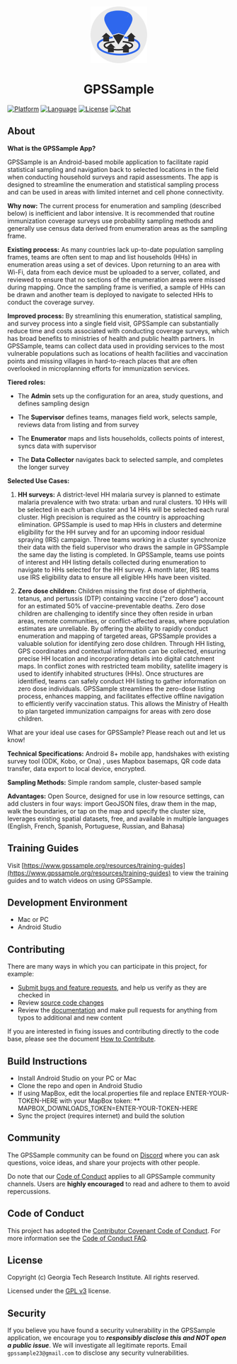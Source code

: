 <div align="center">
  <a href="https://www.gpssample.org">
    <img alt="GPSSample logo" src="images/gpssample.png" height="128">
  </a>
  <h1>GPSSample</h1>
</div>

[![Platform](https://img.shields.io/badge/Platform-Android-3B90C4.svg?style=flat)](https://www.android.com)
[![Language](https://img.shields.io/badge/Language-Kotlin-blue.svg?style=flat)](https://kotlinlang.org)
[![License](https://img.shields.io/badge/License-GPL%20v3-blue.svg?style=flat)](LICENSE.md)
[![Chat](https://img.shields.io/badge/Chat-on%20slack-60C53A.svg?style=flat)](https://slack.com/signin)

## About

**What is the GPSSample App?**

GPSSample is an Android-based mobile application to facilitate rapid
statistical sampling and navigation back to selected locations in the
field when conducting household surveys and rapid assessments. The app
is designed to streamline the enumeration and statistical sampling
process and can be used in areas with limited internet and cell phone
connectivity.

**Why now:**  The current process for enumeration and sampling (described below) is inefficient and labor intensive. It is recommended that routine immunization coverage surveys use probability sampling methods and generally use census data derived from enumeration areas as the sampling frame. 

**Existing process:** As many countries lack up-to-date population sampling frames, teams are often sent to map and list households (HHs) in enumeration areas using a set of devices. Upon returning to an area with Wi-Fi, data from each device must be uploaded to a server, collated, and reviewed to ensure that no sections of the enumeration areas were missed during mapping. Once the sampling frame is verified, a sample of HHs can be drawn and another team is deployed to navigate to selected HHs to conduct the coverage survey. 

**Improved process:** By streamlining this enumeration, statistical sampling, and survey process into a single field visit, GPSSample can substantially reduce time and costs associated with conducting coverage surveys, which has broad benefits to ministries of health and public health partners. In GPSSample, teams can collect data used in providing services to the most vulnerable populations such as locations of health facilities and vaccination points and missing villages in hard-to-reach places that are often overlooked in microplanning efforts for immunization services.

**Tiered roles:**

- The **Admin** sets up the configuration for an area, study questions,
  and defines sampling design

- The **Supervisor** defines teams, manages field work, selects sample,
  reviews data from listing and from survey

- The **Enumerator** maps and lists households, collects points of
  interest, syncs data with supervisor

- The **Data Collector** navigates back to selected sample, and
  completes the longer survey

**Selected Use Cases:**

1.	**HH surveys:** A district-level HH malaria survey is planned to estimate malaria prevalence with two strata: urban and rural clusters. 10 HHs will be selected in each urban cluster and 14 HHs will be selected each rural cluster. High precision is required as the country is approaching elimination. GPSSample is used to map HHs in clusters and determine eligibility for the HH survey and for an upcoming indoor residual spraying (IRS) campaign. Three teams working in a cluster synchronize their data with the field supervisor who draws the sample in GPSSample the same day the listing is completed. In GPSSample, teams use points of interest and HH listing details collected during enumeration to navigate to HHs selected for the HH survey. A month later, IRS teams use IRS eligibility data to ensure all eligible HHs have been visited.

2.	**Zero dose children:** Children missing the first dose of diphtheria, tetanus, and pertussis (DTP) containing vaccine (“zero dose”) account for an estimated 50% of vaccine-preventable deaths. Zero dose children are challenging to identify since they often reside in urban areas, remote communities, or conflict-affected areas, where population estimates are unreliable. By offering the ability to rapidly conduct enumeration and mapping of targeted areas, GPSSample provides a valuable solution for identifying zero dose children. Through HH listing, GPS coordinates and contextual information can be collected, ensuring precise HH location and incorporating details into digital catchment maps. In conflict zones with restricted team mobility, satellite imagery is used to identify inhabited structures (HHs). Once structures are identified, teams can safely conduct HH listing to gather information on zero dose individuals. GPSSample streamlines the zero-dose listing process, enhances mapping, and facilitates effective offline navigation to efficiently verify vaccination status. This allows the Ministry of Health to plan targeted immunization campaigns for areas with zero dose children. 

What are your ideal use cases for GPSSample? Please reach out and let us know!

**Technical Specifications:** Android 8+ mobile app, handshakes with existing survey tool (ODK, Kobo, or Ona) , uses Mapbox basemaps, QR code data transfer, data export to local device, encrypted.

**Sampling Methods:** Simple random sample, cluster-based sample

**Advantages:** Open Source, designed for use in low resource settings, can add clusters in four ways: import GeoJSON files, draw them in the map, walk the boundaries, or tap on the map and specify the cluster size, leverages existing spatial datasets, free, and available in multiple languages (English, French, Spanish, Portuguese, Russian, and Bahasa)

## Training Guides

Visit [https://www.gpssample.org/resources/training-guides](https://www.gpssample.org/resources/training-guides) to view the training guides and to watch videos on using GPSSample.

## Development Environment

* Mac or PC
* Android Studio
  
## Contributing

There are many ways in which you can participate in this project, for example:

* [Submit bugs and feature requests](https://github.com/GPS-Sample/GPS-Sample/issues), and help us verify as they are checked in
* Review [source code changes](https://github.com/GPS-Sample/GPS-Sample/pulls)
* Review the [documentation](https://github.com/GPS-Sample/GPS-Sample/tree/main/Documents) and make pull requests for anything from typos to additional and new content

If you are interested in fixing issues and contributing directly to the code base, please see the document [How to Contribute](How-to-Contribute.md).

## Build Instructions

* Install Android Studio on your PC or Mac
* Clone the repo and open in Android Studio
* If using MapBox, edit the local.properties file and replace ENTER-YOUR-TOKEN-HERE with your MapBox token:
** MAPBOX_DOWNLOADS_TOKEN=ENTER-YOUR-TOKEN-HERE
* Sync the project (requires internet) and build the solution
  
## Community

The GPSSample community can be found on [Discord](https://discord.gg/xJWY4ckr) where you can ask questions, voice ideas, and share your projects with other people.

Do note that our [Code of Conduct](https://www.contributor-covenant.org/) applies to all GPSSample community channels. Users are **highly encouraged** to read and adhere to them to avoid repercussions.

## Code of Conduct

This project has adopted the [Contributor Covenant Code of Conduct](https://www.contributor-covenant.org/). For more information see the [Code of Conduct FAQ](https://www.contributor-covenant.org/faq/).

## License

Copyright (c) Georgia Tech Research Institute. All rights reserved.

Licensed under the [GPL v3](LICENSE.md) license.

## Security

If you believe you have found a security vulnerability in the GPSSample application, we encourage you to **_responsibly disclose this and NOT open a public issue_**. We will investigate all legitimate reports. Email `gpssample23@gmail.com` to disclose any security vulnerabilities.
